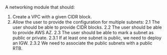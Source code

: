 A networking module that should:
1. Create a VPC with a given CIDR block.
2. Allow the user to provide the configuration for multiple subnets: 
    2.1 The user should be able to provide CIDR blocks.
    2.2 The user should be able to provide AWS AZ.
    2.3 The user should be able to mark a subnet as public or private. 
        2.3.1 If at least one subnet is public, we need to deploy an IGW.
        2.3.2 We need to associate the public subnets with a public RTB.
